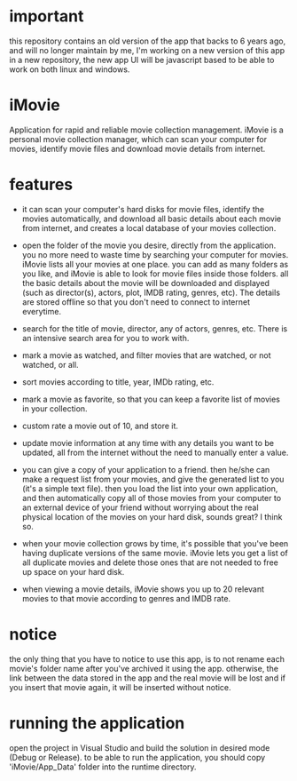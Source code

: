 # important
this repository contains an old version of the app that backs to 6 years ago, and will no longer maintain by me, 
I'm working on a new version of this app in a new repository, the new app UI will be 
javascript based to be able to work on both linux and windows.

# iMovie
Application for rapid and reliable movie collection management.
iMovie is a personal movie collection manager, which can scan your computer for movies, identify movie 
files and download movie details from internet.

# features
* it can scan your computer's hard disks for movie files, identify the movies automatically, and download all basic details about each       movie from internet, and creates a local database of your movies collection.

* open the folder of the movie you desire, directly from the application. you no more need to waste time by 
  searching your computer for movies. iMovie lists all your movies at one place. you can add as many folders as you like, and iMovie is     able to look for movie files inside those folders. all the basic details about the movie will be downloaded and displayed (such as         director(s), actors, plot, IMDB rating, genres, etc). The details are stored offline so that you don't need to connect to internet         everytime.

* search for the title of movie, director, any of actors, genres, etc. There is an intensive search area for you to work with.

* mark a movie as watched, and filter movies that are watched, or not watched, or all.

* sort movies according to title, year, IMDb rating, etc.

* mark a movie as favorite, so that you can keep a favorite list of movies in your collection.

* custom rate a movie out of 10, and store it.

* update movie information at any time with any details you want to be updated, all from the internet without the need to 
  manually enter a value.
  
* you can give a copy of your application to a friend. then he/she can make a request list from your movies, and give the 
  generated list to you (it's a simple text file). then you load the list into your own application, and then automatically 
  copy all of those movies from your computer to an external device of your friend without worrying about the real physical 
  location of the movies on your hard disk, sounds great? I think so.
  
 * when your movie collection grows by time, it's possible that you've been having duplicate versions of the same movie.
   iMovie lets you get a list of all duplicate movies and delete those ones that are not needed to free up space on your hard disk.
   
 * when viewing a movie details, iMovie shows you up to 20 relevant movies to that movie according to genres and IMDB rate.
 
# notice
the only thing that you have to notice to use this app, is to not rename each movie's folder name after you've archived 
it using the app. otherwise, the link between the data stored in the app and the real movie will be lost and if you insert that movie again, it will be inserted without notice.

# running the application
open the project in Visual Studio and build the solution in desired mode (Debug or Release).
to be able to run the application, you should copy 'iMovie/App_Data' folder into the runtime directory.
